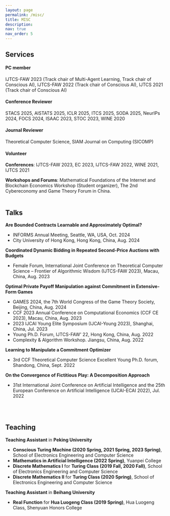```yaml
---
layout: page
permalink: /misc/
title: MISC
description: 
nav: true
nav_order: 5
---
```



## **Services**

#### PC member
IJTCS-FAW 2023 (Track chair of Multi-Agent Learning, Track chair of Conscious AI), IJTCS-FAW 2022 (Track chair of Conscious AI), IJTCS 2021 (Track chair of Conscious AI)

#### Conference Reviewer
STACS 2025, AISTATS 2025, ICLR 2025, ITCS 2025, SODA 2025, NeurIPs 2024, FOCS 2024, ISAAC 2023, STOC 2023, WINE 2020



#### Journal Reviewer
Theoretical Computer Science, SIAM Journal on Computing (SICOMP)	

#### Volunteer
**Conferences**: IJTCS-FAW 2023, EC 2023, IJTCS-FAW 2022, WINE 2021, IJTCS 2021

**Workshops and Forums**: Mathematical Foundations of the Internet and Blockchain Economics Workshop (Student organizer), The 2nd Cybereconomy and Game Theory Forum in China. 
<br>
<br>

## **Talks**

**Are Bounded Contracts Learnable and Approximately Optimal?**
- INFORMS Annual Meeting, Seattle, WA, USA, Oct. 2024
- City University of Hong Kong, Hong Kong, China, Aug. 2024


**Coordinated Dynamic Bidding in Repeated Second-Price Auctions with Budgets**
- Female Forum, International Joint Conference on Theoretical Computer Science – Frontier of Algorithmic Wisdom (IJTCS-FAW 2023), Macau, China, Aug. 2023

**Optimal Private Payoff Manipulation against Commitment in Extensive-Form Games**
- GAMES 2024, the 7th World Congress of the Game Theory Society, Beijing, China, Aug. 2024
- CCF 2023 Annual Conference on Computational Economics (CCF CE 2023), Macau, China, Aug. 2023
- 2023 IJCAI Young Elite Symposium (IJCAI-Young 2023), Shanghai, China, Jul. 2023
- Young Ph.D. Forum, IJTCS-FAW' 22, Hong Kong, China, Aug. 2022
- Complexity & Algorithm Workshop. Jiangsu, China, Aug. 2022

**Learning to Manipulate a Commitment Optimizer**
- 3rd CCF Theoretical Computer Science Excellent Young Ph.D. forum, Shandong, China, Sept. 2022

**On the Convergence of Fictitious Play: A Decomposition Approach**
- 31st International Joint Conference on Artificial Intelligence and the 25th European Conference on Artificial Intelligence (IJCAI-ECAI 2022), Jul. 2022
<br>
<br>

## **Teaching**

**Teaching Assistant** in **Peking University**

- **Conscious Turing Machine (2020 Spring, 2021 Spring, 2023 Spring)**, School of Electronics Engineering and Computer Science
- **Mathematics in Artificial Intelligence (2022 Spring)**, Yuanpei College
- **Discrete Mathematics Ⅰ** for **Turing Class (2019 Fall, 2020 Fall)**, School of Electronics Engineering and Computer Science
- **Discrete Mathematics Ⅱ** for **Turing  Class (2020 Spring)**, School of Electronics Engineering and Computer Science


**Teaching Assistant** in **Beihang University**

- **Real Function** for **Hua Luogeng Class (2019 Spring)**, Hua Luogeng Class, Shenyuan Honors College
